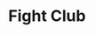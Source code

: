 ---
title: "Fight Club"

year: 1999

director: "David Fincher"

summary: "Insomniac Office rat & co expresses disappointment with society through soap, bare-knuckle fights and low-key terrorism"

comment: "I hate this movie, but I love the scenes in it."

video: "https://media.giphy.com/media/v1.Y2lkPTc5MGI3NjExamt5ZzVpNjVsZ2N4cm96eHpyZG1nMHFoZnF6aHB5OG5oaXh5NXd4MiZlcD12MV9pbnRlcm5hbF9naWZfYnlfaWQmY3Q9Zw/JQtjrjz75ttYY/giphy.mp4"

image: "https://media.giphy.com/media/JQtjrjz75ttYY/giphy.gif"

imdb: "https://www.imdb.com/title/tt0137523/"

quotes:
  - "Now, a question of etiquette - as I pass, do I give you the ass or the crotch?"
  - "I am Jack's inflamed sense of rejection."
---